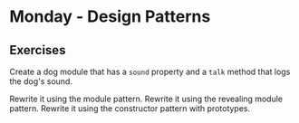 # Monday - Design Patterns

## Exercises

Create a dog module that has a `sound` property and a `talk` method that logs the dog's sound.

Rewrite it using the module pattern.
Rewrite it using the revealing module pattern.
Rewrite it using the constructor pattern with prototypes.

